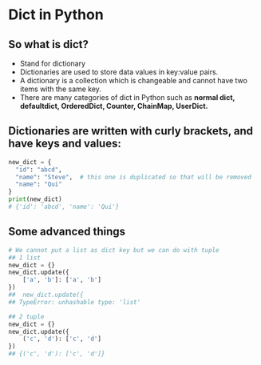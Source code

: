 # Dict in Python


## So what is dict?
- Stand for dictionary
- Dictionaries are used to store data values in key:value pairs.
- A dictionary is a collection which is changeable and cannot have two items with the same key.
- There are many categories of dict in Python such as <b>normal dict, defaultdict, OrderedDict, Counter, ChainMap, UserDict.</b>


## Dictionaries are written with curly brackets, and have keys and values:
```python
new_dict = {
  "id": "abcd",
  "name": "Steve",  # this one is duplicated so that will be removed
  "name": "Qui"
}
print(new_dict)
# {'id': 'abcd', 'name': 'Qui'}
```


## Some advanced things
```python
# We cannot put a list as dict key but we can do with tuple
## 1 list
new_dict = {}
new_dict.update({
    ['a', 'b']: ['a', 'b']
})
##  new_dict.update({
## TypeError: unhashable type: 'list'

## 2 tuple
new_dict = {}
new_dict.update({
    ('c', 'd'): ['c', 'd']
})
## {('c', 'd'): ['c', 'd']}
```